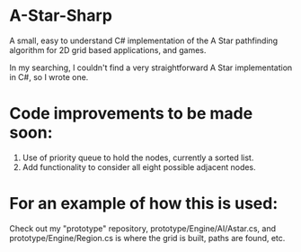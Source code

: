 # A-Star-Sharp
A small, easy to understand C# implementation of the A Star pathfinding algorithm for 2D grid based applications, and games.

In my searching, I couldn't find a very straightforward A Star implementation in C#, so I wrote one.

# Code improvements to be made soon:
  1. Use of priority queue to hold the nodes, currently a sorted list.
  2. Add functionality to consider all eight possible adjacent nodes.
  
# For an example of how this is used:
Check out my "prototype" repository, prototype/Engine/AI/Astar.cs, and prototype/Engine/Region.cs is where the grid is built, paths are found, etc.
